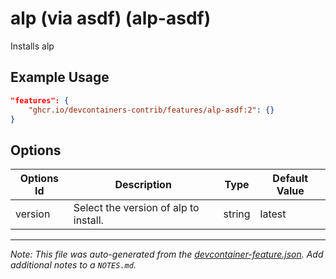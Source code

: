 

# alp (via asdf) (alp-asdf)

Installs alp

## Example Usage

```json
"features": {
    "ghcr.io/devcontainers-contrib/features/alp-asdf:2": {}
}
```

## Options

| Options Id | Description | Type | Default Value |
|-----|-----|-----|-----|
| version | Select the version of alp to install. | string | latest |



---

_Note: This file was auto-generated from the [devcontainer-feature.json](https://github.com/devcontainers-contrib/features/blob/main/src/alp-asdf/devcontainer-feature.json).  Add additional notes to a `NOTES.md`._
